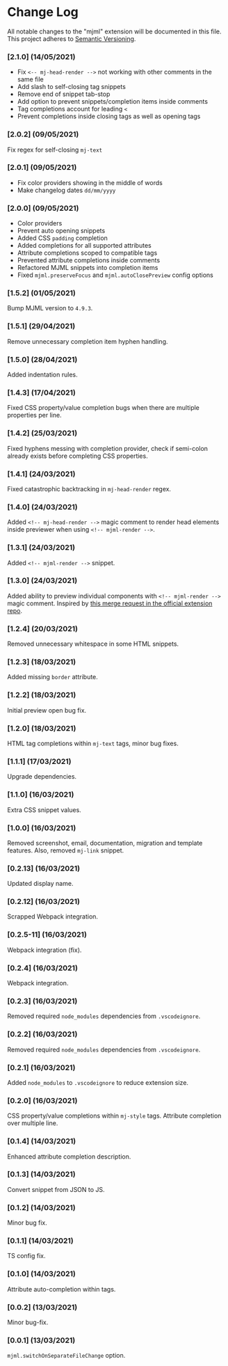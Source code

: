 # Change Log

All notable changes to the "mjml" extension will be documented in this file.
This project adheres to [Semantic Versioning](https://semver.org/).

### [2.1.0] (14/05/2021)

- Fix `<-- mj-head-render -->` not working with other comments in the same file
- Add slash to self-closing tag snippets
- Remove end of snippet tab-stop
- Add option to prevent snippets/completion items inside comments
- Tag completions account for leading `<`
- Prevent completions inside closing tags as well as opening tags

### [2.0.2] (09/05/2021)

Fix regex for self-closing `mj-text`

### [2.0.1] (09/05/2021)

- Fix color providers showing in the middle of words
- Make changelog dates `dd/mm/yyyy`

### [2.0.0] (09/05/2021)

- Color providers
- Prevent auto opening snippets
- Added CSS `padding` completion
- Added completions for all supported attributes
- Attribute completions scoped to compatible tags
- Prevented attribute completions inside comments
- Refactored MJML snippets into completion items
- Fixed `mjml.preserveFocus` and `mjml.autoClosePreview` config options

### [1.5.2] (01/05/2021)

Bump MJML version to `4.9.3`.

### [1.5.1] (29/04/2021)

Remove unnecessary completion item hyphen handling.

### [1.5.0] (28/04/2021)

Added indentation rules.

### [1.4.3] (17/04/2021)

Fixed CSS property/value completion bugs when there are multiple properties per line.

### [1.4.2] (25/03/2021)

Fixed hyphens messing with completion provider, check if semi-colon already exists before completing CSS properties.

### [1.4.1] (24/03/2021)

Fixed catastrophic backtracking in `mj-head-render` regex.

### [1.4.0] (24/03/2021)

Added `<!-- mj-head-render -->` magic comment to render head elements inside previewer when using `<!-- mjml-render -->`.

### [1.3.1] (24/03/2021)

Added `<!-- mjml-render -->` snippet.

### [1.3.0] (24/03/2021)

Added ability to preview individual components with `<!-- mjml-render -->` magic comment. Inspired by [this merge request in the official extension repo](https://github.com/mjmlio/vscode-mjml/pull/18).

### [1.2.4] (20/03/2021)

Removed unnecessary whitespace in some HTML snippets.

### [1.2.3] (18/03/2021)

Added missing `border` attribute.

### [1.2.2] (18/03/2021)

Initial preview open bug fix.

### [1.2.0] (18/03/2021)

HTML tag completions within `mj-text` tags, minor bug fixes.

### [1.1.1] (17/03/2021)

Upgrade dependencies.

### [1.1.0] (16/03/2021)

Extra CSS snippet values.

### [1.0.0] (16/03/2021)

Removed screenshot, email, documentation, migration and template features. Also, removed `mj-link` snippet.

### [0.2.13] (16/03/2021)

Updated display name.

### [0.2.12] (16/03/2021)

Scrapped Webpack integration.

### [0.2.5-11] (16/03/2021)

Webpack integration (fix).

### [0.2.4] (16/03/2021)

Webpack integration.

### [0.2.3] (16/03/2021)

Removed required `node_modules` dependencies from `.vscodeignore`.

### [0.2.2] (16/03/2021)

Removed required `node_modules` dependencies from `.vscodeignore`.

### [0.2.1] (16/03/2021)

Added `node_modules` to `.vscodeignore` to reduce extension size.

### [0.2.0] (16/03/2021)

CSS property/value completions within `mj-style` tags.
Attribute completion over multiple line.

### [0.1.4] (14/03/2021)

Enhanced attribute completion description.

### [0.1.3] (14/03/2021)

Convert snippet from JSON to JS.

### [0.1.2] (14/03/2021)

Minor bug fix.

### [0.1.1] (14/03/2021)

TS config fix.

### [0.1.0] (14/03/2021)

Attribute auto-completion within tags.

### [0.0.2] (13/03/2021)

Minor bug-fix.

### [0.0.1] (13/03/2021)

`mjml.switchOnSeparateFileChange` option.
